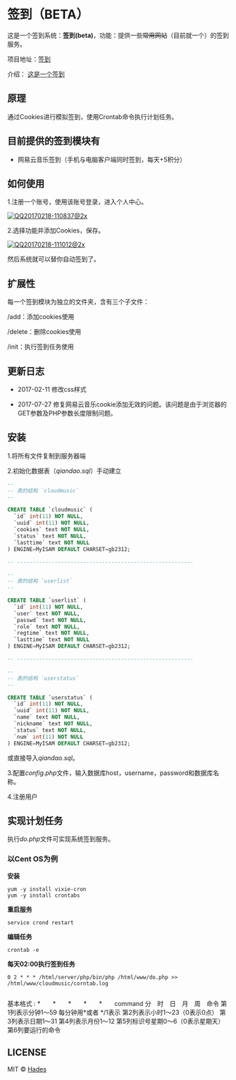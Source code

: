 # 签到（BETA）

这是一个签到系统：**签到(beta)**，功能：提供一些~~常用网站~~（目前就一个）的签到服务。

  

项目地址：[签到](http://qiandao.istack.cc/)

介绍： [这是一个签到](https://blog.mayuko.cn/archives/2320) 

  

## 原理

通过Cookies进行模拟签到，使用Crontab命令执行计划任务。

  

## 目前提供的签到模块有

- 网易云音乐签到（手机与电脑客户端同时签到，每天+5积分）


## 如何使用

1.注册一个账号，使用该账号登录，进入个人中心。

[![QQ20170218-110837@2x](https://oavi5ezjr.qnssl.com/wp-content/uploads/2017/02/QQ20170218-110837@2x.jpg)](https://oavi5ezjr.qnssl.com/wp-content/uploads/2017/02/QQ20170218-110837@2x.jpg)

2.选择功能并添加Cookies，保存。

[![QQ20170218-111012@2x](https://oavi5ezjr.qnssl.com/wp-content/uploads/2017/02/QQ20170218-111012@2x.jpg)](https://oavi5ezjr.qnssl.com/wp-content/uploads/2017/02/QQ20170218-111012@2x.jpg)

  

然后系统就可以替你自动签到了。

 

## 扩展性

每一个签到模块为独立的文件夹，含有三个子文件：

/add：添加cookies使用

/delete：删除cookies使用

/init：执行签到任务使用

 

## 更新日志

- 2017-02-11 修改css样式


- 2017-07-27 修复网易云音乐cookie添加无效的问题。该问题是由于浏览器的GET参数及PHP参数长度限制问题。

  

## 安装

1.将所有文件复制到服务器端

2.初始化数据表（*qiandao.sql*）手动建立

```sql
--
-- 表的结构 `cloudmusic`
--

CREATE TABLE `cloudmusic` (
  `id` int(11) NOT NULL,
  `uuid` int(11) NOT NULL,
  `cookies` text NOT NULL,
  `status` text NOT NULL,
  `lasttime` text NOT NULL
) ENGINE=MyISAM DEFAULT CHARSET=gb2312;

-- --------------------------------------------------------

--
-- 表的结构 `userlist`
--

CREATE TABLE `userlist` (
  `id` int(11) NOT NULL,
  `user` text NOT NULL,
  `passwd` text NOT NULL,
  `role` text NOT NULL,
  `regtime` text NOT NULL,
  `lasttime` text NOT NULL
) ENGINE=MyISAM DEFAULT CHARSET=gb2312;

-- --------------------------------------------------------

--
-- 表的结构 `userstatus`
--

CREATE TABLE `userstatus` (
  `id` int(11) NOT NULL,
  `uuid` int(11) NOT NULL,
  `name` text NOT NULL,
  `nickname` text NOT NULL,
  `status` text NOT NULL,
  `num` int(11) NOT NULL
) ENGINE=MyISAM DEFAULT CHARSET=gb2312;
```

或直接导入*qiandao.sql*。

3.配置*config.php*文件，输入数据库host，username，password和数据库名称。



4.注册用户

  

## 实现计划任务

执行*do.php*文件可实现系统签到服务。

### 以Cent OS为例

**安装**

```
yum -y install vixie-cron
yum -y install crontabs
```

**重启服务**

```
service crond restart
```

**编辑任务**

```
crontab -e
```

**每天02:00执行签到任务**

```
0 2 * * * /html/server/php/bin/php /html/www/do.php >> /html/www/cloudmusic/corntab.log
    
```

基本格式 : *　　*　　*　　*　　*　　command
分　时　日　月　周　命令 
第1列表示分钟1～59 每分钟用*或者 */1表示 
第2列表示小时1～23（0表示0点） 
第3列表示日期1～31 
第4列表示月份1～12 
第5列标识号星期0～6（0表示星期天） 
第6列要运行的命令 

  

## LICENSE

MIT © [Hades](http://github.com/mayuko2012)



